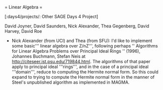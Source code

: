 = Linear Algebra =

[:days4/projects/: Other SAGE Days 4 Project]

David Joyner, David Saunders, Nick Alexander, Thea Gegenberg, David Harvey, David Roe

 * Nick Alexander (from UCI) and Thea (from SFU): I'd like to implement some basic''' linear algebra over Z/nZ''', following perhaps  '' Algorithms for Linear Algebra Problems over Principal Ideal Rings '' (1996), Johannes Buchmann, Stefan Neis at http://citeseer.ist.psu.edu/719844.html.   The algorithms of that paper apply to principal ideal '''rings''', and in the case of a principal ideal '''domain''', reduce to computing the Hermite normal form.  So this could expand to trying to compute the Hermite normal form in the manner of Steel's unpublished algorithm as implemented in MAGMA.

